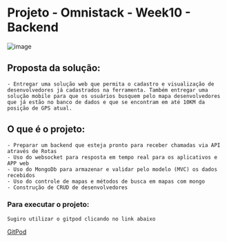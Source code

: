 # Projeto - Omnistack - Week10 - Backend
![image](https://user-images.githubusercontent.com/19207320/75401023-ab1d5900-58df-11ea-8cc4-bb3771d380b1.png)

## Proposta da solução: 
    - Entregar uma solução web que permita o cadastro e visualização de desenvolvedores já cadastrados na ferramenta. Também entregar uma solução mobile para que os usuários busquem pelo mapa desenvolvedores que já estão no banco de dados e que se encontram em até 10KM da posição de GPS atual.

## O que é o projeto:  
    - Preparar um backend que esteja pronto para receber chamadas via API através de Rotas
    - Uso do websocket para resposta em tempo real para os aplicativos e APP web 
    - Uso do MongoDb para armazenar e validar pelo modelo (MVC) os dados recebidos 
    - Uso do controle de mapas e métodos de busca em mapas com mongo 
    - Construção de CRUD de desenvolvedores 

### Para executar o projeto: 
    Sugiro utilizar o gitpod clicando no link abaixo
    
[GitPod](https://gitpod.io/#https://github.com/brunotdantas/Week10-omnistack-backend/)
